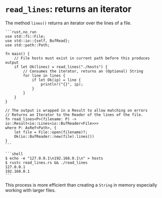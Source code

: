# `read_lines`: returns an iterator

The method `lines()` returns an iterator over the lines
of a file.

~~~admonish info title="*File::open* expects a generic, *AsRef<Path>*: that's what *read_lines()* expects as input." collapsible=true
```rust,no_run
use std::fs::File;
use std::io::{self, BufRead};
use std::path::Path;

fn main() {
    // File hosts must exist in current path before this produces output
    if let Ok(lines) = read_lines("./hosts") {
        // Consumes the iterator, returns an (Optional) String
        for line in lines {
            if let Ok(ip) = line {
                println!("{}", ip);
            }
        }
    }
}

// The output is wrapped in a Result to allow matching on errors
// Returns an Iterator to the Reader of the lines of the file.
fn read_lines<P>(filename: P) -> io::Result<io::Lines<io::BufReader<File>>>
where P: AsRef<Path>, {
    let file = File::open(filename)?;
    Ok(io::BufReader::new(file).lines())
}
```
~~~

~~~admonish info title="Running this program simply prints the lines individually." collapsible=true
```shell
$ echo -e "127.0.0.1\n192.168.0.1\n" > hosts
$ rustc read_lines.rs && ./read_lines
127.0.0.1
192.168.0.1
```
~~~

This process is more efficient than creating a `String` in memory
especially working with larger files.